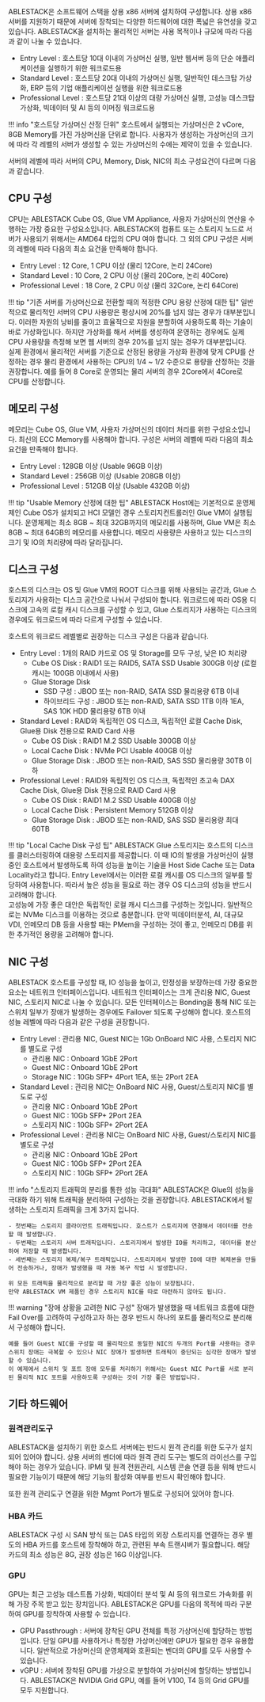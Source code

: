 ABLESTACK은 소프트웨어 스택을 상용 x86 서버에 설치하여 구성합니다. 상용 x86 서버를 지원하기 때문에 서버에 장착되는 다양한 하드웨어에 대한 폭넓은 유연성을 갖고 있습니다. ABLESTACK을 설치하는 물리적인 서버는 사용 목적이나 규모에 따라 다음과 같이 나눌 수 있습니다. 

- Entry Level : 호스트당 10대 이내의 가상머신 실행, 일반 웹서버 등의 단순 애플리케이션을 실행하기 위한 워크로드용
- Standard Level : 호스트당 20대 이내의 가상머신 실행, 일반적인 데스크탑 가상화, ERP 등의 기업 애플리케이션 실행을 위한 워크로드용
- Professional Level : 호스트당 21대 이상의 대량 가상머신 실행, 고성능 데스크탑 가상화, 빅데이터 및 AI 등의 이머징 워크로드용

!!! info "호스트당 가상머신 산정 단위"
    호스트에서 실행되는 가상머신은 2 vCore, 8GB Memory를 가진 가상머신을 단위로 합니다. 사용자가 생성하는 가상머신의 크기에 따라 각 레벨의 서버가 생성할 수 있는 가상머신의 수에는 제약이 있을 수 있습니다. 

서버의 레벨에 따라 서버의 CPU, Memory, Disk, NIC의 최소 구성요건이 다르며 다음과 같습니다. 

## CPU 구성

CPU는 ABLESTACK Cube OS, Glue VM Appliance, 사용자 가상머신의 연산을 수행하는 가장 중요한 구성요소입니다. ABLESTACK의 컴퓨트 또는 스토리지 노드로 서버가 사용되기 위해서는 AMD64 타입의 CPU 여야 합니다. 그 외의 CPU 구성은 서버의 레벨에 따라 다음의 최소 요건을 만족해야 합니다. 

- Entry Level : 12 Core, 1 CPU 이상 (물리 12Core, 논리 24Core)
- Standard Level : 10 Core, 2 CPU 이상 (물리 20Core, 논리 40Core)
- Professional Level : 18 Core, 2 CPU 이상 (물리 32Core, 논리 64Core)

!!! tip "기존 서버를 가상머신으로 전환할 때의 적정한 CPU 용량 산정에 대한 팁"
    일반적으로 물리적인 서버의 CPU 사용량은 평상시에 20%를 넘지 않는 경우가 대부분입니다. 이러한 자원의 낭비를 줄이고 효율적으로 자원을 분할하여 사용하도록 하는 기술이 바로 가상화입니다. 하지만 가상화를 해서 서버를 생성하여 운영하는 경우에도 실제 CPU 사용량을 측정해 보면 웹 서버의 경우 20%를 넘지 않는 경우가 대부분입니다.  
    실제 환경에서 물리적인 서버를 기준으로 산정된 용량을 가상화 환경에 맞게 CPU를 산정하는 경우 물리 환경에서 사용하는 CPU의 1/4 ~ 1/2 수준으로 용량을 산정하는 것을 권장합니다. 예를 들어 8 Core로 운영되는 물리 서버의 경우 2Core에서 4Core로 CPU를 산정합니다. 

## 메모리 구성

메모리는 Cube OS, Glue VM, 사용자 가상머신의 데이터 처리를 위한 구성요소입니다. 최신의 ECC Memory를 사용해야 합니다. 구성은 서버의 레벨에 따라 다음의 최소 요건을 만족해야 합니다. 

- Entry Level : 128GB 이상 (Usable 96GB 이상)
- Standard Level : 256GB 이상 (Usable 208GB 이상)
- Professional Level : 512GB 이상 (Usable 432GB 이상)

!!! tip "Usable Memory 산정에 대한 팁"
    ABLESTACK Host에는 기본적으로 운영체제인 Cube OS가 설치되고 HCI 모델인 경우 스토리지컨트롤러인 Glue VM이 실행됩니다. 운영체제는 최소 8GB ~ 최대 32GB까지의 메모리를 사용하며, Glue VM은 최소 8GB ~ 최대 64GB의 메모리를 사용합니다. 메모리 사용량은 사용하고 있는 디스크의 크기 및 IO의 처리량에 따라 달라집니다. 

## 디스크 구성

호스트의 디스크는 OS 및 Glue VM의 ROOT 디스크를 위해 사용되는 공간과, Glue 스토리지가 사용하는 디스크 공간으로 나눠서 구성되야 합니다. 워크로드에 따라 OS용 디스크에 고속의 로컬 캐시 디스크를 구성할 수 있고, Glue 스토리지가 사용하는 디스크의 경우에도 워크로드에 따라 다르게 구성할 수 있습니다. 

호스트의 워크로드 레벨별로 권장하는 디스크 구성은 다음과 같습니다. 

- Entry Level : 1개의 RAID 카드로 OS 및 Storage를 모두 구성, 낮은 IO 처리량
    - Cube OS Disk : RAID1 또는 RAID5, SATA SSD Usable 300GB 이상 (로컬 캐시는 100GB 이내에서 사용)
    - Glue Storage Disk
        - SSD 구성 : JBOD 또는 non-RAID, SATA SSD 물리용량 6TB 이내
        - 하이브리드 구성 : JBOD 또는 non-RAID, SATA SSD 1TB 이하 1EA, SAS 10K HDD 물리용량 6TB 이내 
- Standard Level : RAID와 독립적인 OS 디스크, 독립적인 로컬 Cache Disk, Glue용 Disk 전용으로 RAID Card 사용
    - Cube OS Disk : RAID1 M.2 SSD Usable 300GB 이상
    - Local Cache Disk : NVMe PCI Usable 400GB 이상
    - Glue Storage Disk : JBOD 또는 non-RAID, SAS SSD 물리용량 30TB 이하
- Professional Level : RAID와 독립적인 OS 디스크, 독립적인 초고속 DAX Cache Disk, Glue용 Disk 전용으로 RAID Card 사용
    - Cube OS Disk : RAID1 M.2 SSD Usable 400GB 이상
    - Local Cache Disk : Persistent Memory 512GB 이상
    - Glue Storage Disk : JBOD 또는 non-RAID, SAS SSD 물리용량 최대 60TB

!!! tip "Local Cache Disk 구성 팁"
    ABLESTACK Glue 스토리지는 호스트의 디스크를 클러스터링하여 대용량 스토리지를 제공합니다. 이 때 IO의 발생을 가상머신이 실행 중인 호스트에서 발생하도록 하여 성능을 높이는 기술을 Host Side Cache 또는 Data Locality라고 합니다. Entry Level에서는 이러한 로컬 캐시를 OS 디스크의 일부를 할당하여 사용합니다. 따라서 높은 성능을 필요로 하는 경우 OS 디스크의 성능을 반드시 고려해야 합니다.    
    고성능에 가장 좋은 대안은 독립적인 로컬 캐시 디스크를 구성하는 것입니다. 일반적으로는 NVMe 디스크를 이용하는 것으로 충분합니다. 만약 빅데이터분석, AI, 대규모 VDI, 인메모리 DB 등을 사용할 때는 PMem을 구성하는 것이 좋고, 인메모리 DB를 위한 추가적인 용량을 고려해야 합니다. 
## NIC 구성

ABLESTACK 호스트를 구성할 때, IO 성능을 높이고, 안정성을 보장하는데 가장 중요한 요소는 네트워크 인터페이스입니다. 네트워크 인터페이스는 크게 관리용 NIC, Guest NIC, 스토리지 NIC로 나눌 수 있습니다. 모든 인터페이스는 Bonding을 통해 NIC 또는 스위치 일부가 장애가 발생하는 경우에도 Failover 되도록 구성해야 합니다. 호스트의 성늘 레벨에 따라 다음과 같은 구성을 권장합니다. 

- Entry Level : 관리용 NIC, Guest NIC는 1Gb OnBoard NIC 사용, 스토리지 NIC를 별도로 구성
    - 관리용 NIC : Onboard 1GbE 2Port
    - Guest NIC : Onboard 1GbE 2Port
    - Storage NIC : 10Gb SFP+ 4Port 1EA, 또는 2Port 2EA 
- Standard Level : 관리용 NIC는 OnBoard NIC 사용, Guest/스토리지 NIC를 별도로 구성
    - 관리용 NIC : Onboard 1GbE 2Port
    - Guest NIC : 10Gb SFP+ 2Port 2EA
    - 스토리지 NIC : 10Gb SFP+ 2Port 2EA
- Professional Level : 관리용 NIC는 OnBoard NIC 사용, Guest/스토리지 NIC를 별도로 구성
    - 관리용 NIC : Onboard 1GbE 2Port
    - Guest NIC : 10Gb SFP+ 2Port 2EA
    - 스토리지 NIC : 10Gb SFP+ 2Port 2EA

!!! info "스토리지 트래픽의 분리를 통한 성능 극대화"
    ABLESTACK은 Glue의 성능을 극대화 하기 위해 트래픽을 분리하여 구성하는 것을 권장합니다. ABLESTACK에서 발생하는 스토리지 트래픽을 크게 3가지 입니다.  

    - 첫번째는 스토리지 클라이언트 트래픽입니다. 호스트가 스토리지에 연결해서 데이터를 전송할 때 발생합니다.  
    - 두번째는 스토리지 서버 트래픽입니다. 스토리지에서 발생한 IO를 처리하고, 데이터를 분산하여 저장할 때 발생합니다.  
    - 세번째는 스토리지 복제/복구 트래픽입니다. 스토리지에서 발생한 IO에 대한 복제본을 만들어 전송하거나, 장애가 발생했을 때 자동 복구 작업 시 발생합니다. 

    위 모든 트래픽을 물리적으로 분리할 때 가장 좋은 성능이 보장됩니다.
    만약 ABLESTACK VM 제품인 경우 스토리지 NIC를 따로 마련하지 않아도 됩니다. 

!!! warning "장애 상황을 고려한 NIC 구성"
    장애가 발생했을 때 네트워크 흐름에 대한 Fail Over를 고려하여 구성하고자 하는 경우 반드시 하나의 포트를 물리적으로 분리해서 구성해야 합니다.  

    예를 들어 Guest NIC를 구성할 때 물리적으로 동일한 NIC의 두개의 Port를 사용하는 경우 스위치 장애는 극복할 수 있으나 NIC 장애가 발생하면 트래픽이 중단되는 심각한 장애가 발생할 수 있습니다. 
    이 예제에서 스위치 및 포트 장애 모두를 처리하기 위해서는 Guest NIC Port를 서로 분리된 물리적 NIC 포트를 사용하도록 구성하는 것이 가장 좋은 방법입니다. 

## 기타 하드웨어

### 원격관리도구

ABLESTACK을 설치하기 위한 호스트 서버에는 반드시 원격 관리를 위한 도구가 설치되어 있어야 합니다. 상용 서버의 벤더에 따라 원격 관리 도구는 별도의 라이선스를 구입해야 하는 경우가 있습니다. IPMI 및 원격 전원관리, 시스템 콘솔 연결 등을 위해 반드시 필요한 기능이기 때문에 해당 기능의 활성화 여부를 반드시 확인해야 합니다. 

또한 원격 관리도구 연결을 위한 Mgmt Port가 별도로 구성되어 있어야 합니다. 

### HBA 카드

ABLESTACK 구성 시 SAN 방식 또는 DAS 타입의 외장 스토리지를 연결하는 경우 별도의 HBA 카드를 호스트에 장착해야 하고, 관련된 부속 트랜시버가 필요합니다. 해당 카드의 최소 성능은 8G, 권장 성능은 16G 이상입니다. 

### GPU

GPU는 최근 고성능 데스트톱 가상화, 빅데이터 분석 및 AI 등의 워크로드 가속화를 위해 가장 주목 받고 있는 장치입니다. ABLESTACK은 GPU를 다음의 목적에 따라 구분하여 GPU를 장착하여 사용할 수 있습니다. 

- GPU Passthrough : 서버에 장착된 GPU 전체를 특정 가상머신에 할당하는 방법입니다. 단일 GPU를 사용하거나 특정한 가상머신에만 GPU가 필요한 경우 유용합니다. 일반적으로 가상머신의 운영체제와 호환되는 벤더의 GPU를 모두 사용할 수 있습니다. 
- vGPU : 서버에 장착된 GPU를 가상으로 분할하여 가상머신에 할당하는 방법입니다. ABLESTACK은 NVIDIA Grid GPU, 예를 들어 V100, T4 등의 Grid GPU를 모두 지원합니다. 
